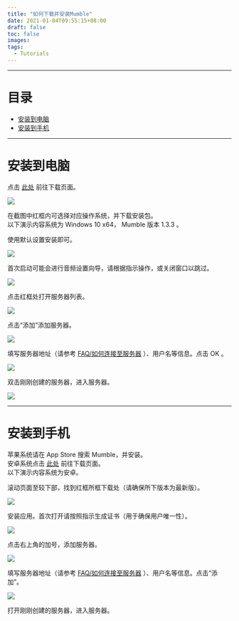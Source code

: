 ```yaml
---
title: "如何下载并安装Mumble"
date: 2021-01-04T09:55:15+08:00
draft: false
toc: false
images:
tags: 
  - Tutorials
---
```

-----
# 目录
- [安装到电脑](#安装到电脑)  
- [安装到手机](#安装到手机)
-----

# 安装到电脑  
点击 [此处](https://www.mumble.info/downloads/) 前往下载页面。 
 
![](/images/how-to-install-mumble-01.jpg)

在截图中红框内可选择对应操作系统，并下载安装包。  
以下演示内容系统为 Windows 10 x64， Mumble 版本 1.3.3 。  

使用默认设置安装即可。

![](/images/how-to-install-mumble-02.jpg)

首次启动可能会进行音频设置向导，请根据指示操作，或关闭窗口以跳过。  

![](/images/how-to-install-mumble-03.jpg)

点击红框处打开服务器列表。

![](/images/how-to-install-mumble-04.jpg)

点击“添加”添加服务器。

![](/images/how-to-install-mumble-05.jpg)

填写服务器地址（请参考 [FAQ/如何连接至服务器](/faq/#如何连接至服务器) ）、用户名等信息。点击 OK 。

![](/images/how-to-install-mumble-06.jpg)

双击刚刚创建的服务器，进入服务器。

![](/images/how-to-install-mumble-07.jpg)

-----
# 安装到手机
苹果系统请在 App Store 搜索 Mumble，并安装。  
安卓系统点击 [此处](https://f-droid.org/packages/se.lublin.mumla/) 前往下载页面。  
以下演示内容系统为安卓。

滚动页面至较下部，找到红框所框下载处（请确保所下版本为最新版）。

![](/images/how-to-install-mumble-08.jpg)

安装应用。首次打开请按照指示生成证书（用于确保用户唯一性）。

![](/images/how-to-install-mumble-09.jpg)

点击右上角的加号，添加服务器。

![](/images/how-to-install-mumble-10.jpg)

填写服务器地址（请参考 [FAQ/如何连接至服务器](/faq/#如何连接至服务器) ）、用户名等信息。点击“添加”。

![](/images/how-to-install-mumble-11.jpg)

打开刚刚创建的服务器，进入服务器。